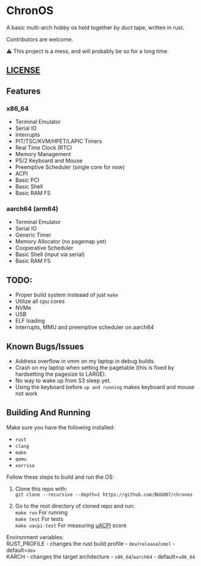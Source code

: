 # ChronOS

A basic multi-arch hobby os held together by duct tape, written in rust.

Contributors are welcome.

:warning: This project is a mess, and will probably be so for a long time. 

## [LICENSE](LICENSE)

## Features

### x86_64
- Terminal Emulator
- Serial IO
- Interrupts
- PIT/TSC/KVM/HPET/LAPIC Timers
- Real Time Clock (RTC)
- Memory Management
- PS/2 Keyboard and Mouse
- Preemptive Scheduler (single core for now)
- ACPI
- Basic PCI
- Basic Shell
- Basic RAM FS

### aarch64 (arm64)

- Terminal Emulator
- Serial IO
- Generic Timer
- Memory Allocator (no pagemap yet)
- Cooperative Scheduler
- Basic Shell (input via serial)
- Basic RAM FS

## TODO:

- Proper build system insteaad of just `make`
- Utilize all cpu cores
- NVMe
- USB
- ELF loading
- Interrupts, MMU and preemptive scheduler on aarch64

## Known Bugs/Issues

- Address overflow in vmm on my laptop in debug builds.
- Crash on my laptop when setting the pagetable (this is fixed by hardsetting the pagesize to LARGE).
- No way to wake up from S3 sleep yet.
- Using the keyboard before `up and running` makes keyboard and mouse not work

## Building And Running

Make sure you have the following installed:
* `rust`
* `clang`
* `make`
* `qemu`
* `xorriso`

Follow these steps to build and run the OS:
1. Clone this repo with:\
``git clone --recursive --depth=1 https://github.com/BUGO07/chronos``

2. Go to the root directory of cloned repo and run:\
``make run`` For running\
``make test`` For tests\
``make uacpi-test`` For measuring [uACPI](https://github.com/uACPI/uACPI) score

Environment variables:\
RUST_PROFILE - changes the rust build profile - `dev`/`release`/`smol` - default=`dev`\
KARCH - changes the target architecture - `x86_64`/`aarch64` - default=`x86_64`